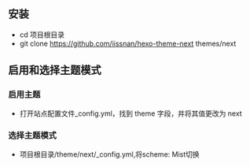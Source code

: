 ## 安装

* cd 项目根目录
* git clone https://github.com/iissnan/hexo-theme-next themes/next

## 启用和选择主题模式

### 启用主题
* 打开站点配置文件_config.yml，找到 theme 字段，并将其值更改为 next

### 选择主题模式
* 项目根目录/theme/next/_config.yml,将scheme: Mist切换